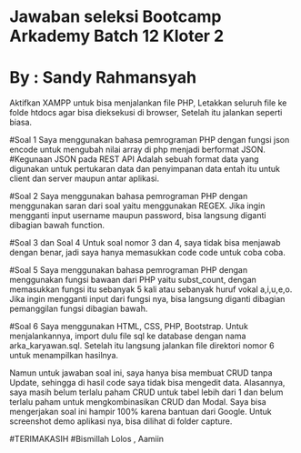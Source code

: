 # Jawaban seleksi Bootcamp Arkademy Batch 12 Kloter 2
# By : Sandy Rahmansyah

Aktifkan XAMPP untuk bisa menjalankan file PHP,
Letakkan seluruh file ke folde htdocs agar bisa dieksekusi di browser,
Setelah itu jalankan seperti biasa.

#Soal 1
Saya menggunakan bahasa pemrograman PHP dengan fungsi json encode untuk mengubah nilai array di php menjadi berformat JSON.
#Kegunaan JSON pada REST API
Adalah sebuah format data yang digunakan untuk pertukaran data dan penyimpanan data entah itu untuk client dan server maupun antar aplikasi.

#Soal 2
Saya menggunakan bahasa pemrograman PHP dengan menggunakan saran dari soal yaitu menggunakan REGEX.
Jika ingin mengganti input username maupun password, bisa langsung diganti dibagian bawah function.

#Soal 3 dan Soal 4
Untuk soal nomor 3 dan 4, saya tidak bisa menjawab dengan benar, jadi saya hanya memasukkan code code untuk coba coba.

#Soal 5
Saya menggunakan bahasa pemrograman PHP dengan menggunakan fungsi bawaan dari PHP yaitu subst_count, dengan memasukkan fungsi itu sebanyak 5 kali atau sebanyak huruf vokal a,i,u,e,o.
Jika ingin mengganti input dari fungsi nya, bisa langsung diganti dibagian pemanggilan fungsi dibagian bawah.

#Soal 6
Saya menggunakan HTML, CSS, PHP, Bootstrap.
Untuk menjalankannya, import dulu file sql ke database dengan nama arka_karyawan.sql.
Setelah itu langsung jalankan file direktori nomor 6 untuk menampilkan hasilnya.

Namun untuk jawaban soal ini, saya hanya bisa membuat CRUD tanpa Update, sehingga di hasil code saya tidak bisa mengedit data.
Alasannya, saya masih belum terlalu paham CRUD untuk tabel lebih dari 1 dan belum terlalu paham untuk mengkombinasikan CRUD dan Modal.
Saya bisa mengerjakan soal ini hampir 100% karena bantuan dari Google.
Untuk screenshot demo aplikasi nya, bisa dilihat di folder capture.

#TERIMAKASIH
#Bismillah Lolos , Aamiin
